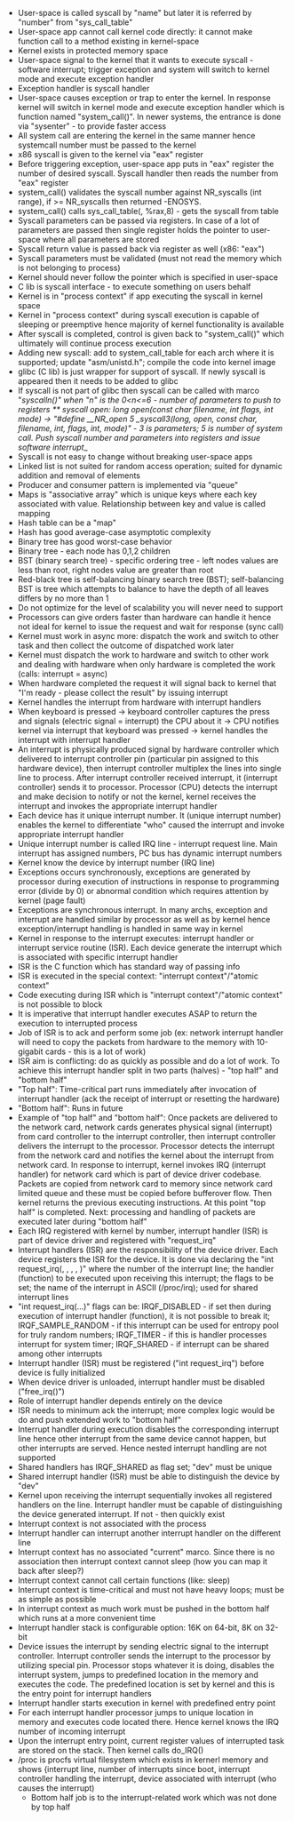 * User-space is called syscall by "name" but later it is referred by "number" from "sys_call_table"
* User-space app cannot call kernel code directly: it cannot make function call to a method existing in kernel-space
* Kernel exists in protected memory space
* User-space signal to the kernel that it wants to execute syscall - software interrupt; trigger exception and system will switch to kernel mode and execute exception handler
* Exception handler is syscall handler
* User-space causes exception or trap to enter the kernel. In response kernel will switch in kernel mode and execute exception handler which is function named "system_call()". In newer systems, the entrance is done via "sysenter" - to provide faster access
* All system call are entering the kernel in the same manner hence systemcall number must be passed to the kernel
* x86 syscall is given to the kernel via "eax" register
* Before triggering exception, user-space app puts in "eax" register the number of desired syscall. Syscall handler then reads the number from "eax" register
* system_call() validates the syscall number against NR_syscalls (int range), if >= NR_syscalls then returned -ENOSYS.
* system_call() calls sys_call_table(, %rax,8) - gets the syscall from table
* Syscall parameters can be passed via registers. In case of a lot of parameters are passed then single register holds the pointer to user-space where all parameters are stored
* Syscall return value is passed back via register as well (x86: "eax")
* Syscall parameters must be validated (must not read the memory which is not belonging to process)
* Kernel should never follow the pointer which is specified in user-space
* C lib is syscall interface - to execute something on users behalf
* Kernel is in "process context" if app executing the syscall in kernel space
* Kernel in "process context" during syscall execution is capable of sleeping or preemptive hence majority of kernel functionality is available 
* After syscall is completed, control is given back to "system_call()" which ultimately will continue process execution
* Adding new syscall: add to system_call_table for each arch where it is supported; update "asm/unistd.h"; compile the code into kernel image 
* glibc (C lib) is just wrapper for support of syscall. If newly syscall is appeared then it needs to be added to glibc
* If syscall is not part of glibc then syscall can be called with marco "_syscalln()" when "n" is the 0<n<=6 - number of parameters to push to registers
** syscall open: long open(const char *filename, int flags, int mode) -> "#define __NR_open 5 _syscall3(long, open, const char*, filename, int, flags, int, mode)" - 3 is parameters; 5 is number of system call. Push syscall number and parameters into registers and issue software interrupt__
* Syscall is not easy to change without breaking user-space apps
* Linked list is not suited for random access operation; suited for dynamic addition and removal of elements
* Producer and consumer pattern is implemented via "queue"
* Maps is "associative array" which is unique keys where each key associated with value. Relationship between key and value is called mapping
* Hash table can be a "map"
* Hash has good average-case asymptotic complexity
* Binary tree has good worst-case behavior 
* Binary tree - each node has 0,1,2 children
* BST (binary search tree) - specific ordering tree - left nodes values are less than root, right nodes value are greater than root
* Red-black tree is self-balancing binary search tree (BST); self-balancing BST is tree which attempts to balance to have the depth of all leaves differs by no more than 1
* Do not optimize for the level of scalability you will never need to support
* Processors can give orders faster than hardware can handle it hence not ideal for kernel to issue the request and wait for response (sync call)
* Kernel must work in async more: dispatch the work and switch to other task and then collect the outcome of dispatched work later
* Kernel must dispatch the work to hardware and switch to other work and dealing with hardware when only hardware is completed the work (calls: interrupt = async)
* When hardware completed the request it will signal back to kernel that "I'm ready - please collect the result" by issuing interrupt
* Kernel handles the interrupt from hardware with interrupt handlers
* When keyboard is pressed -> keyboard controller captures the press and signals (electric signal = interrupt) the CPU about it -> CPU notifies kernel via interrupt that keyboard was pressed -> kernel handles the interrupt with interrupt handler
* An interrupt is physically produced signal by hardware controller which delivered to interrupt controller pin (particular pin assigned to this hardware device), then interrupt controller multiplex the lines into single line to process. After interrupt controller received interrupt, it (interrupt controller) sends it to processor. Processor (CPU) detects the interrupt and make decision to notify or not the kernel, kernel receives the interrupt and invokes the appropriate interrupt handler
* Each device has it unique interrupt number. It (unique interrupt number) enables the kernel to differentiate "who" caused the interrupt and invoke appropriate interrupt handler
* Unique interrupt number is called IRQ line - interrupt request line. Main interrupt has assigned numbers, PC bus has dynamic interrupt numbers
* Kernel know the device by interrupt number (IRQ line)
* Exceptions occurs synchronously, exceptions are generated by processor during execution of instructions in response to programming error (divide by 0) or abnormal condition which requires attention by kernel (page fault)
* Exceptions are synchronous interrupt. In many archs, exception and interrupt are handled similar by processor as well as by kernel hence exception/interrupt handling is handled in same way in kernel
* Kernel in response to the interrupt executes: interrupt handler or interrupt service routine (ISR). Each device generate the interrupt which is associated with specific interrupt handler
* ISR is the C function which has standard way of passing info
* ISR is executed in the special context: "interrupt context"/"atomic context"
* Code executing during ISR which is "interrupt context"/"atomic context" is not possible to block
* It is imperative that interrupt handler executes ASAP to return the execution to interrupted process
* Job of ISR is to ack and perform some job (ex: network interrupt handler will need to copy the packets from hardware to the memory with 10-gigabit cards - this is a lot of work)
* ISR aim is conflicting: do as quickly as possible and do a lot of work. To achieve this interrupt handler split in two parts (halves) - "top half" and "bottom half"
* "Top half": Time-critical part runs immediately after invocation of interrupt handler (ack the receipt of interrupt or resetting the hardware)
* "Bottom half": Runs in future
* Example of "top half" and "bottom half": Once packets are delivered to the network card, network cards generates physical signal (interrupt) from card controller to the interrupt controller, then interrupt controller delivers the interrupt to the processor. Processor detects the interrupt from the network card and notifies the kernel about the interrupt from network card. In response to interrupt, kernel invokes IRQ (interrupt handler) for network card which is part of device driver codebase. Packets are copied from network card to memory since network card limited queue and these must be copied before bufferover flow. Then kernel returns the previous executing instructions. At this point "top half" is completed. Next: processing and handling of packets are executed later during "bottom half"
* Each IRQ registered with kernel by number, interrupt handler (ISR) is part of device driver and registered with "request_irq"
* Interrupt handlers (ISR) are the responsibility of the device driver. Each device registers the ISR for the device. It is done via declaring the "int request_irq(<irq>, <handler>, <flags>, <name>, <dev>)" where <irq> the number of the interrupt line; <handler> the handler (function) to be executed upon receiving this interrupt; <flags> the flags to be set; <name> the name of the interrupt in ASCII (/proc/irq); <dev> used for shared interrupt lines
* "int request_irq(...)" flags can be: IRQF_DISABLED - if set then during execution of interrupt handler (function), it is not possible to break it;  IRQF_SAMPLE_RANDOM - if this interrupt can be used for entropy pool for truly random numbers; IRQF_TIMER - if this is handler processes interrupt for system timer; IRQF_SHARED - if interrupt can be shared among other interrupts
* Interrupt handler (ISR) must be registered ("int  request_irq") before device is fully initialized
* When device driver is unloaded, interrupt handler must be disabled ("free_irq()")
* Role of interrupt handler depends entirely on the device
* ISR needs to minimum ack the interrupt; more complex logic would be do <action> and push extended work to "bottom half"
* Interrupt handler during execution disables the corresponding interrupt line hence other interrupt from the same device cannot happen, but other interrupts are served. Hence nested interrupt handling are not supported
* Shared handlers has IRQF_SHARED as flag set; "dev" must be unique
* Shared interrupt handler (ISR) must be able to distinguish the device by "dev"
* Kernel upon receiving the interrupt sequentially invokes all registered handlers on the line. Interrupt handler must be capable of distinguishing the device generated interrupt. If not - then quickly exist
* Interrupt context is not associated with the process
* Interrupt handler can interrupt another interrupt handler on the different line
* Interrupt context has no associated "current" marco. Since there is no association then interrupt context cannot sleep (how you can map it back after sleep?)
* Interrupt context cannot call certain functions (like: sleep)
* Interrupt context is time-critical and must not have heavy loops; must be as simple as possible
* In interrupt context as much work must be pushed in the bottom half which runs at a more convenient time
* Interrupt handler stack is configurable option: 16K on 64-bit, 8K on 32-bit
* Device issues the interrupt by sending electric signal to the interrupt controller. Interrupt controller sends the interrupt to the processor by utilizing special pin. Processor stops whatever it is doing, disables the interrupt system, jumps to predefined location in the memory and executes the code. The predefined location is set by kernel and this is the entry point for interrupt handlers
* Interrupt handler starts execution in kernel with predefined entry point
* For each interrupt handler processor jumps to unique location in memory and executes code located there. Hence kernel knows the IRQ number of incoming interrupt
* Upon the interrupt entry point, current register values of interrupted task are stored on the stack. Then kernel calls do_IRQ()
* /proc is procfs virtual filesystem which exists in kernerl memory and shows {interrupt line, number of interrupts since boot, interrupt controller handling the interrupt, device associated with interrupt (who causes the interrupt)
  * Bottom half job is to the interrupt-related work which was not done by top half

